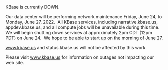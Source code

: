KBase is currently DOWN.

Our data center will be performing network maintenance Friday, June 24, to Monday, June 27, 2022.  All KBase services, including narrative.kbase.us, appdev.kbase.us, and all compute jobs will be unavailable during this time.  We will begin shutting down services at approximately 2pm CDT (12pm PDT) on June 24.  We hope to be able to start up on the morning of June 27.

www.kbase.us and status.kbase.us will not be affected by this work.  

Please visit <a href="https://www.kbase.us">www.kbase.us</a> for information on outages not impacting our web site.
